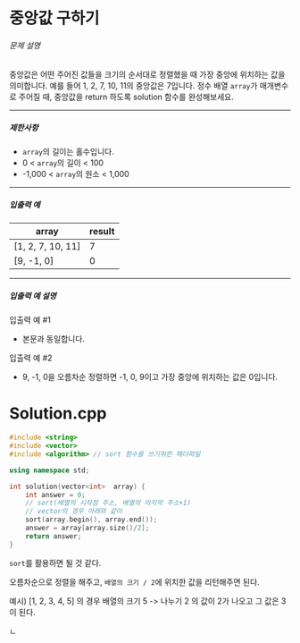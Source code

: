 # 중앙값 구하기

###### 문제 설명

중앙값은 어떤 주어진 값들을 크기의 순서대로 정렬했을 때 가장 중앙에 위치하는 값을 의미합니다. 예를 들어 1, 2, 7, 10, 11의 중앙값은 7입니다. 정수 배열 `array`가 매개변수로 주어질 때, 중앙값을 return 하도록 solution 함수를 완성해보세요.

------

##### 제한사항

- `array`의 길이는 홀수입니다.
- 0 < `array`의 길이 < 100
- -1,000 < `array`의 원소 < 1,000

------

##### 입출력 예

| array             | result |
| ----------------- | ------ |
| [1, 2, 7, 10, 11] | 7      |
| [9, -1, 0]        | 0      |

------

##### 입출력 예 설명

입출력 예 #1

- 본문과 동일합니다.

입출력 예 #2

- 9, -1, 0을 오름차순 정렬하면 -1, 0, 9이고 가장 중앙에 위치하는 값은 0입니다.

# Solution.cpp

```c++
#include <string>
#include <vector>
#include <algorithm> // sort 함수를 쓰기위한 헤더파일

using namespace std;

int solution(vector<int>  array) {
    int answer = 0;
    // sort(배열의 시작점 주소, 배열의 마지막 주소+1)
    // vector의 경우 아래와 같이
    sort(array.begin(), array.end());
    answer = array[array.size()/2];
    return answer;
}
```

`sort`를 활용하면 될 것 같다.

오름차순으로 정렬을 해주고, `배열의 크기 / 2`에 위치한 값을 리턴해주면 된다.

예시) [1, 2, 3, 4, 5] 의 경우 배열의 크기 5 -> 나누기 2 의 값이 2가 나오고 그 값은 3이 된다.

ㄴ